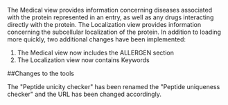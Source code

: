 The Medical view provides information concerning diseases associated with the protein represented in an entry, as well as any drugs interacting directly with the protein. The Localization view provides information concerning the subcellular localization of the protein. In addition to loading more quickly, two additional changes have been implemented:

1. The Medical view now includes the ALLERGEN section
2. The Localization view now contains Keywords

##Changes to the tools

The &#34;Peptide unicity checker&#34; has been renamed the &#34;Peptide uniqueness checker&#34; and the URL has been changed accordingly.
